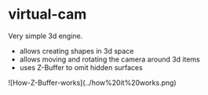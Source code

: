 # virtual-cam
Very simple 3d engine.  <br>
<ul>
<li>allows creating shapes in 3d space</li>
<li>allows moving and rotating the camera around 3d items</li>
<li>uses Z-Buffer to omit hidden surfaces</li>
</ul>
![How-Z-Buffer-works](../how%20it%20works.png)
